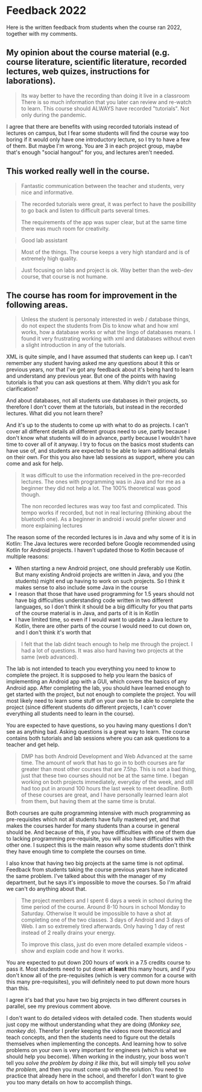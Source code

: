 # Feedback 2022
Here is the written feedback from students when the course ran 2022, together with my comments.



## My opinion about the course material (e.g. course literature, scientific literature, recorded lectures, web quizes, instructions for laborations).
>Its way better to have the recording than doing it live in a classroom
>There is so much information that you later can review and re-watch to learn.
>This course should ALWAYS have recorded "tutorials". Not only during the pandemic. 

I agree that there are benefits with using recorded tutorials instead of lectures on campus, but I fear some students will find the course way too boring if it would only have one introductory lecture, so I try to have a few of them. But maybe I'm wrong. You are 3 in each project group, maybe that's enough "social hangout" for you, and lectures aren't needed.




## This worked really well in the course.
>Fantastic communication between the teacher and students, very nice and informative.

>The recorded tutorials were great, it was perfect to have the posibillity to go back and listen to difficult parts several times.
>
>The requirements of the app was super clear, but at the same time there was much room for creativity.

>Good lab assistant

>Most of the things. The course keeps a very high standard and is of extremely high quality.

>Just focusing on labs and project is ok. Way better than the web-dev course, that course is not humane.





## The course has room for improvement in the following areas.
>Unless the student is personaly interested in web / database things, do not expect the students from Dis to know what and how xml works, how a database works or what the lingo of databases means.
>I found it very frustrating working with xml and databases without even a slight introduction in any of the tutorials.

XML is quite simple, and I have assumed that students can keep up. I can't remember any student having asked me any questions about it this or previous years, nor that I've got any feedback about it's being hard to learn and understand any previous year. But one of the points with having tutorials is that you can ask questions at them. Why didn't you ask for clarification?

And about databases, not all students use databases in their projects, so therefore I don't cover them at the tutorials, but instead in the recorded lectures. What did you not learn there?

And it's up to the students to come up with what to do as projects. I can't cover all different details all different groups need to use, partly because I don't know what students will do in advance, partly because I wouldn't have time to cover all of it anyway. I try to focus on the basics most students can have use of, and students are expected to be able to learn additional details on their own. For this you also have lab sessions as support, where you can come and ask for help.



>It was difficult to use the information received in the pre-recorded lectures. The ones with programming was in Java and for me as a beginner they did not help a lot. The 100% theoretical was good though.
>
>The non recorded lectures was way too fast and complicated. This tempo works if recorded, but not in real lecturing (thinking about the bluetooth one). As a beginner in android i would prefer slower and more explaining lectures

The reason some of the recorded lectures is in Java and why some of it is in Kotlin: The Java lectures were recorded before Google recommended using Kotlin for Android projects. I haven't updated those to Kotlin because of multiple reasons:

* When starting a new Android project, one should preferably use Kotlin. But many existing Android projects are written in Java, and you (the students) might end up having to work on such projects. So I think it makes sense to also include some Java in the course
* I reason that those that have used programming for 1.5 years should not have big difficulties understanding code written in two different languages, so I don't think it should be a big difficulty for you that parts of the course material is in Java, and parts of it is in Kotlin
* I have limited time, so even if I would want to update a Java lecture to Kotlin, there are other parts of the course I would need to cut down on, and I don't think it's worth that



>I felt that the lab didnt teach enough to help me through the project. I had a lot of questions. It was also hard having two projects at the same (web advanced).

The lab is not intended to teach you everything you need to know to complete the project. It is supposed to help you learn the basics of implementing an Android app with a GUI, which covers the basics of any Android app. After completing the lab, you should have learned enough to get started with the project, but not enough to complete the project. You will most likely need to learn some stuff on your own to be able to complete the project (since different students do different projects, I can't cover everything all students need to learn in the course).

You are expected to have questions, so you having many questions I don't see as anything bad. Asking questions is a great way to learn. The course contains both tutorials and lab sessions where you can ask questions to a teacher and get help. 




>DMP has both Android Development and Web Advanced at the same time. The amount of work that has to go in to both courses are far greater than most other courses that are 7.5hp. This is not a bad thing, just that these two courses should not be at the same time. I began working on both projects immediately, everyday of the week, and still had too put in around 100 hours the last week to meet deadline. Both of these courses are great, and I have personally learned learn alot from them, but having them at the same time is brutal.

Both courses are quite programming intensive with much programming as pre-requisites which not all students have fully mastered yet, and that makes the courses harder for many students than a course in general should be. And because of this, if you have difficulties with one of them due to lacking programming pre-requisite, you will also have difficulties with the other one. I suspect this is the main reason why some students don't think they have enough time to complete the courses on time.

I also know that having two big projects at the same time is not optimal. Feedback from students taking the course previous years have indicated the same problem. I've talked about this with the manager of my department, but he says it's impossible to move the courses. So I'm afraid we can't do anything about that.




>The project members and I spent 6 days a week in school during the time period of the course. Around 8-10 hours in school Monday to Saturday. Otherwise It would be impossible to have a shot at completing one of the two classes. 3 days of Android and 3 days of Web. I am so extremely tired afterwards. Only having 1 day of rest instead of 2 really drains your energy.
>
>To improve this class, just do even more detailed example videos - show and explain code and how it works.

You are expected to put down 200 hours of work in a 7.5 credits course to pass it. Most students need to put down **at least** this many hours, and if you don't know all of the pre-requisites (which is very common for a course with this many pre-requisites), you will definitely need to put down more hours than this.

I agree it's bad that you have two big projects in two different courses in parallel, see my previous comment above.

I don't want to do detailed videos with detailed code. Then students would just copy me without understanding what they are doing (*Monkey see, monkey do*). Therefor I prefer keeping the videos more theoretical and teach concepts, and then the students need to figure out the details themselves when implementing the concepts. And learning how to solve problems on your own is very important for engineers (which is what we should help you become). When working in the industry, your boss won't tell you *solve the problem by doing it like this*, but will simply tell you *solve the problem*, and then you must come up with the solution. You need to practice that already here in the school, and therefor I don't want to give you too many details on how to accomplish things.